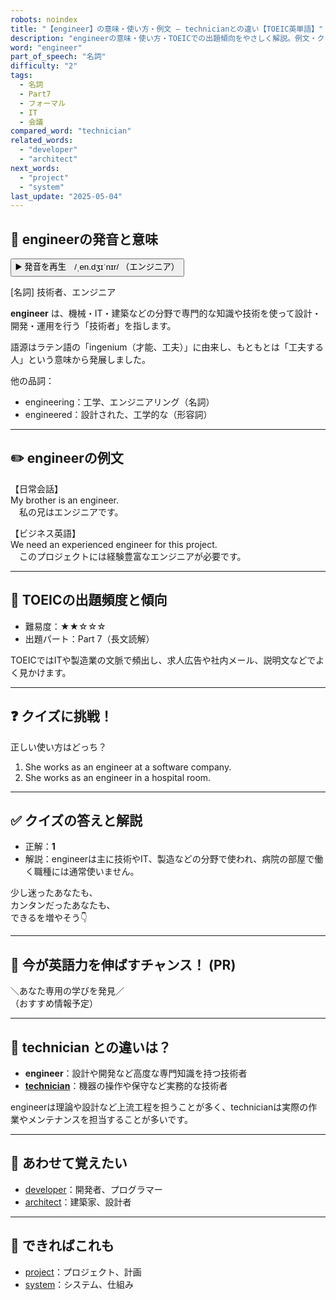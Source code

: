 ```yaml
---
robots: noindex
title: "【engineer】の意味・使い方・例文 ― technicianとの違い【TOEIC英単語】"
description: "engineerの意味・使い方・TOEICでの出題傾向をやさしく解説。例文・クイズ付きでtechnicianとの違いもわかりやすく学べます。"
word: "engineer"
part_of_speech: "名詞"
difficulty: "2"
tags:
  - 名詞
  - Part7
  - フォーマル
  - IT
  - 会議
compared_word: "technician"
related_words:
  - "developer"
  - "architect"
next_words:
  - "project"
  - "system"
last_update: "2025-05-04"
---
```


## 🔰 engineerの発音と意味

<button class="play-audio" onclick="playTTS('engineer')">
  <span class="play-audio-main">
    ▶️ 発音を再生　/ˌen.dʒɪˈnɪr/
  </span>
  <span class="play-audio-sub">
    （エンジニア）
  </span>
</button>

[名詞] 技術者、エンジニア

**engineer** は、機械・IT・建築などの分野で専門的な知識や技術を使って設計・開発・運用を行う「技術者」を指します。

語源はラテン語の「ingenium（才能、工夫）」に由来し、もともとは「工夫する人」という意味から発展しました。

他の品詞：  
- engineering：工学、エンジニアリング（名詞）
- engineered：設計された、工学的な（形容詞）

---

## ✏️ engineerの例文

【日常会話】  
My brother is an engineer.  
　私の兄はエンジニアです。

【ビジネス英語】  
We need an experienced engineer for this project.  
　このプロジェクトには経験豊富なエンジニアが必要です。

---

## 🎯 TOEICの出題頻度と傾向

- 難易度：★★☆☆☆
- 出題パート：Part 7（長文読解）

TOEICではITや製造業の文脈で頻出し、求人広告や社内メール、説明文などでよく見かけます。

---

## ❓ クイズに挑戦！

正しい使い方はどっち？

1. She works as an engineer at a software company.  
2. She works as an engineer in a hospital room.

---

## ✅ クイズの答えと解説

- 正解：**1**
- 解説：engineerは主に技術やIT、製造などの分野で使われ、病院の部屋で働く職種には通常使いません。

少し迷ったあなたも、  
カンタンだったあなたも、  
できるを増やそう👇️

---

## 🚀 今が英語力を伸ばすチャンス！ (PR)

<div class="info-center">
＼あなた専用の学びを発見／<br>  
（おすすめ情報予定）
</div>

---

## 🤔  technician との違いは？

- **engineer**：設計や開発など高度な専門知識を持つ技術者
- **[technician](/word/technician/)**：機器の操作や保守など実務的な技術者

engineerは理論や設計など上流工程を担うことが多く、technicianは実際の作業やメンテナンスを担当することが多いです。

---

## 🧩 あわせて覚えたい

- [developer](/word/developer/)：開発者、プログラマー
- [architect](/word/architect/)：建築家、設計者

---

## 📖 できればこれも

- [project](/word/project/)：プロジェクト、計画
- [system](/word/system/)：システム、仕組み

<!-- cvid: aid24_bid22 -->

